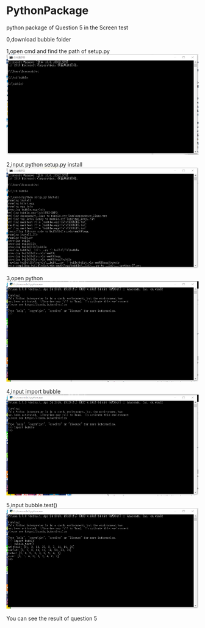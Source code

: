 # PythonPackage
python package of Question 5 in the Screen test

0,download bubble folder
![]()

1,open cmd and find the path of setup.py
![](https://github.com/Pooooom/PythonPackage/blob/master/1.png)

2,input python setup.py install
![](https://github.com/Pooooom/PythonPackage/blob/master/2.png)

3,open python
![](https://github.com/Pooooom/PythonPackage/blob/master/3.png)

4,input import bubble
![](https://github.com/Pooooom/PythonPackage/blob/master/4.png)

5,input bubble.test()
![](https://github.com/Pooooom/PythonPackage/blob/master/5.png)

You can see the result of question 5
